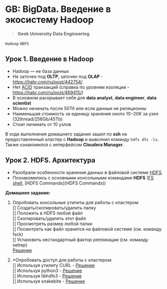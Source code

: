 # GB: BigData. Введение в экосистему Hadoop
> **Geek University Data Engineering**

`Hadoop` `HDFS` 

## Урок 1. Введение в Hadoop
* Hadoop — не база данных<br>
* Не заточен под **OLTP**, заточен под **OLAP** - https://habr.com/ru/post/442754/ <br>  
* Нет [ACID](https://oracle-patches.com/db/mysql/3814-tranzaktsii-v-baze-dannyh-mysql) транзакций (справка по уровням изоляции - https://habr.com/ru/post/469415/) <br>
* В основном раскрывает себя для **data analyst**, **data engineer**, **data scientist**
* Можно начинать после 50Тб или если данные не реляционны
* Наименьшая стоимость за единицу хранения около $10-$20K за узел (32thread/256Gb/45Tb)
* Стоит начинать от  10 узлов  

В ходе выполнения домашнего задания зашел по **ssh** на предоставленный кластер с **Hadoop** 
и выволнил команду `hdfs dfs -ls`. Также ознакомился с интерфейсом **Cloudera Manager**.


## Урок 2. HDFS. Архитектура
* Разобрали особенности хранения данных в файловой системе [HDFS](https://medium.com/@artem_gogin/how-exactly-hadoop-stores-the-data-23da0679d173).
* Познакомились с основными консольными командами **HDFS** 
([FS shell](https://hadoop.apache.org/docs/r2.4.1/hadoop-project-dist/hadoop-common/FileSystemShell.html),
[HDFS Commands](HDFS Commands))

**Домашнее задание:**
1. Опробовать консольные утилиты для работы с кластером<br>
    [] Создать/скопировать/удалить папку<br>
    [] Положить в HDFS любой файл<br>
    [] Скопировать/удалить этот файл<br>
    [] Просмотреть размер любой папки<br>
    [] Посмотреть как файл хранится на файловой системе (см. команду fsck)<br>
    [] Установить нестандартный фактор репликации (см. команду setrep)<br>
    [Решение](https://github.com/bostspb/hadoop/blob/master/lesson02/cli.md)

2. *Опробовать доступ для работы с кластером<br>
    [] Используя утилиту CURL - [Решение](https://github.com/bostspb/hadoop/blob/master/lesson02/curl.md) <br>
    [] Используя python3 - [Решение](https://github.com/bostspb/hadoop/blob/master/lesson02/py3_hdfs.md) <br>
    [] Используя libhdfs3 - [Решение](https://github.com/bostspb/hadoop/blob/master/lesson02/py_libhdfs3.py) <br>
    [] Используя snakebite - [Решение](https://github.com/bostspb/hadoop/blob/master/lesson02/py2_snakebite.py) <br>